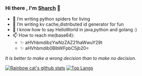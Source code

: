 ### Hi there , I'm [Sharch](https://github.com/davidsharch) 👋  


- 🔭  I’m writing python spiders for living
- 🌱  I’m writing kv cache,distributed id generator for fun
- 🔧  I know how to say HelloWorld in java,python and golang  :)
- 📫  How to reach me(base64): 
    -  ✨ aHVhbmdibzYwNzZAZ21haWwuY29t
    -  ✨ aHVhbmdib0BlbWFpbC5jb20=

*It is better to make a wrong decision than to make no decision.* 



[![Rainbow cat's github stats](https://github-readme-stats.vercel.app/api?username=davidsharch&count_private=true&show_icons=true&theme=vue&hide=contribs,prs)](https://github.com/anuraghazra/github-readme-stats)
[![Top Langs](https://github-readme-stats.vercel.app/api/top-langs/?username=davidsharch&layout=compact&theme=vue&hide=html,css,kotlin,dockerfile,perl,makefile)](https://github.com/anuraghazra/github-readme-stats)
